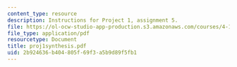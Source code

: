 ```yaml
---
content_type: resource
description: Instructions for Project 1, assignment 5.
file: https://ol-ocw-studio-app-production.s3.amazonaws.com/courses/4-104-architectural-design-intentions-spring-2004/2b924636b404805f69f3a5b9d89f5fb1_proj1synthesis.pdf
file_type: application/pdf
resourcetype: Document
title: proj1synthesis.pdf
uid: 2b924636-b404-805f-69f3-a5b9d89f5fb1
---
```


